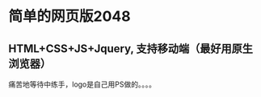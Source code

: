 简单的网页版2048
===========================================

HTML+CSS+JS+Jquery, 支持移动端（最好用原生浏览器）
-------------------------------------------------------------

痛苦地等待中练手，logo是自己用PS做的。。。。